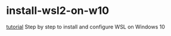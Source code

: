 # install-wsl2-on-w10
[tutorial](install-wsl2-on-w10/tutorial_intall_wsl_w10.md)
Step by step to install and configure WSL on Windows 10
